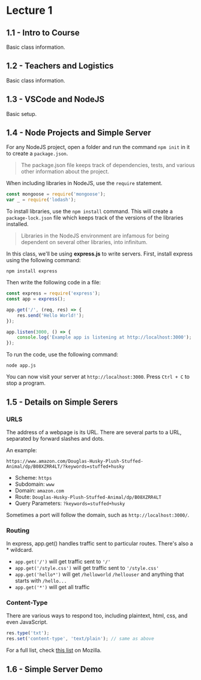 # Lecture 1
## 1.1 - Intro to Course
Basic class information.

## 1.2 - Teachers and Logistics
Basic class information.

## 1.3 - VSCode and NodeJS
Basic setup.

## 1.4 - Node Projects and Simple Server
For any NodeJS project, open a folder and run the command `npm init` in it to create a `package.json`.

> The package.json file keeps track of dependencies, tests, and various other information about the project.

When including libraries in NodeJS, use the `require` statement.

```js
const mongoose = require('mongoose');
var _ = require('lodash');
```

To install libraries, use the `npm install` command. This will create a `package-lock.json` file which keeps track of the versions of the libraries installed.

> Libraries in the NodeJS environment are infamous for being dependent on several other libraries, into infinitum.

In this class, we'll be using **express.js** to write servers. First, install express using the following command:
```
npm install express
```

Then write the following code in a file:

```js
const express = require('express');
const app = express();

app.get('/', (req, res) => {
    res.send('Hello World!');
});

app.listen(3000, () => {
    console.log('Example app is listening at http://localhost:3000');
});
```

To run the code, use the following command:

```
node app.js
```

You can now visit your server at `http://localhost:3000`. Press `Ctrl + C` to stop a program.

## 1.5 - Details on Simple Serers
### URLS
The address of a webpage is its URL. There are several parts to a URL, separated by forward slashes and dots.

An example:

```
https://www.amazon.com/Douglas-Husky-Plush-Stuffed-Animal/dp/B08XZRR4LT/?keywords=stuffed+husky
```
* Scheme: `https`
* Subdomain: `www`
* Domain: `amazon.com`
* Route: `Douglas-Husky-Plush-Stuffed-Animal/dp/B08XZRR4LT`
* Query Parameters: `?keywords=stuffed+husky`

Sometimes a port will follow the domain, such as `http://localhost:3000/`.

### Routing
In express, app.get() handles traffic sent to particular routes. There's also a * wildcard.

* `app.get('/')` will get traffic sent to `'/'`
* `app.get('/style.css')` will get traffic sent to `'/style.css'`
* `app.get('hello*')` will get `/helloworld` `/hellouser` and anything that starts with `/hello...`
* `app.get('*')` will get all traffic

### Content-Type
There are various ways to respond too, including plaintext, html, css, and even JavaScript.

```js
res.type('txt');
res.set('content-type', 'text/plain'); // same as above
```

For a full list, check [this list](https://developer.mozilla.org/en-US/docs/Web/HTTP/Basics_of_HTTP/MIME_types) on Mozilla.

## 1.6 - Simple Server Demo
